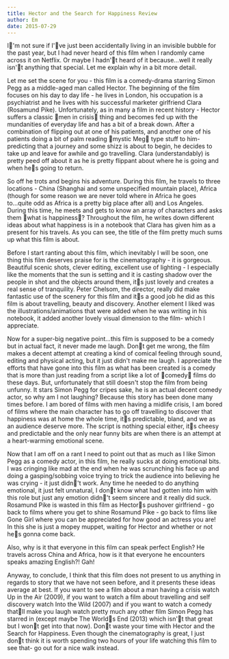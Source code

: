 ```yaml
---
title: Hector and the Search for Happiness Review
author: Em
date: 2015-07-29
---
```

I'm not sure if I've just been accidentally living in an invisible bubble for the past year, but I had never heard of this film when I randomly came across it on Netflix. Or maybe I hadn't heard of it because...well it really isn't anything that special. Let me explain why in a bit more detail. 

Let me set the scene for you - this film is a comedy-drama starring Simon Pegg as a middle-aged man called Hector. The beginning of the film focuses on his day to day life - he lives in London, his occupation is a psychiatrist and he lives with his successful marketer girlfriend Clara (Rosamund Pike). Unfortunately, as in many a film in recent history - Hector suffers a classic men in crisis thing and becomes fed up with the mundanities of everyday life and has a bit of a break down. After a combination of flipping out at one of his patients, and another one of his patients doing a bit of palm reading mystic Meg type stuff to him- predicting that a journey and some shizz is about to begin, he decides to take up and leave for awhile and go travelling. Clara (understandably) is pretty peed off about it as he is pretty flippant about where he is going and when hes going to return. 

So off he trots and begins his adventure. During this film, he travels to three locations - China (Shanghai and some unspecified mountain place), Africa (though for some reason we are never told  where in Africa he goes to...quite odd as Africa is a pretty big place after all) and Los Angeles. During this time, he meets and gets to know an array of characters and asks them what is happiness? Throughout the film, he writes down different ideas about what happiness is in a notebook that Clara has given him as a present for his travels. As you can see, the title of the film pretty much sums up what this film is about.

Before I start ranting about this film, which inevitably I will be soon, one thing this film deserves praise for is the cinematography - it is gorgeous. Beautiful scenic shots, clever editing, excellent use of lighting - I especially like the moments that the sun is setting and it is casting shadow over the people in shot and the objects around them, its just lovely and creates a real sense of tranquility. Peter Chelsom, the director, really did make fantastic use of the scenery for this film and its a good job he did as this film is about travelling, beauty and discovery. 
Another element I liked was the illustrations/animations that were added when he was writing in his notebook, it added another lovely visual dimension to the film- which I appreciate.

Now for a super-big negative point...this film is supposed to be a comedy but in actual fact, it never made me laugh. Dont get me wrong, the film makes a decent attempt at creating a kind of comical feeling through sound, editing and physical acting, but it just didn't make me laugh. I appreciate the efforts that have gone into this film as what has been created is a comedy that is more than just reading from a script like a lot of comedy films do these days. But, unfortunately that still doesn't stop the film from being unfunny. It stars Simon Pegg for cripes sake, he is an actual decent comedy actor, so why am I not laughing? Because this story has been done many times before. I am bored of films with men having a midlife crisis, I am bored of films where the main character has to go off travelling to discover that happiness was at home the whole time, its predictable, bland, and we as an audience deserve more. The script is nothing special either, its cheesy and predictable and the only near funny bits are when there is an attempt at a heart-warming emotional scene.

Now that I am off on a rant I need to point out that as much as I like Simon Pegg as a comedy actor, in this film, he really sucks at doing emotional bits. I was cringing like mad at the end when he was scrunching his face up and doing a gasping/sobbing voice trying to trick the audience into believing he was crying - it just didn't work. Any time he needed to do anything emotional, it just felt unnatural, I dont know what had gotten into him with this role but just any emotion didn't seem sincere and it really did suck. Rosamund Pike is wasted in this film as Hectors pushover girlfriend - go back to films where you get to shine Rosamund Pike - go back to films like Gone Girl where you can be appreciated for how good an actress you are! In this she is just a mopey muppet, waiting for Hector and whether or not hes gonna come back. 

Also, why is it that everyone in this film can speak perfect English? He travels across China and Africa, how is it that everyone he encounters speaks amazing English?! Gah! 

Anyway, to conclude, I think that this film does not present to us anything in regards to story that we have not seen before, and it presents these ideas average at best. If you want to see a film about a man having a crisis watch Up in the Air (2009), if you want to watch a film about travelling and self discovery watch Into the Wild (2007) and if you want to watch a comedy thatll make you laugh watch pretty much any other film Simon Pegg has starred in (except maybe The Worlds End (2013) which isn't that great but I wont get into that now). Dont waste your time with Hector and the Search for Happiness. Even though the cinematography is great, I just dont think it is worth spending two hours of your life watching this film to see that- go out for a nice walk instead. 
